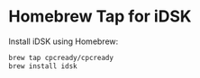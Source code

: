 # Homebrew Tap for iDSK

Install iDSK using Homebrew:

```bash
brew tap cpcready/cpcready
brew install idsk